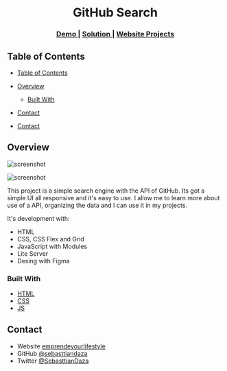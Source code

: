 <!-- Please update value in the {}  -->

<h1 align="center">GitHub Search</h1>

<div align="center">
  <h3>
    <a href="https://{[your-demo-link.your-domain](https://gitsearch-orpin.vercel.app/)}">
      Demo
    </a>
    <span> | </span>
    <a href="https://{[your-url-to-the-solution](https://github.com/SebasttianDaza/gitsearch)}">
      Solution
    </a>
    <span> | </span>
    <a href="https://emprendeyourlifestyle.com/portafolio/">
      Website Projects
    </a>
  </h3>
</div>

<!-- TABLE OF CONTENTS -->

## Table of Contents

- [Table of Contents](#table-of-contents)
- [Overview](#overview)
  - [Built With](#built-with)
- [Contact](#contact)

- [Contact](#contact)

<!-- OVERVIEW -->

## Overview

![screenshot](https://firebasestorage.googleapis.com/v0/b/emprendeyourlifestyle.appspot.com/o/searchGit.jpg?alt=media&token=f76f549a-4ae2-44f0-8721-abcd816fbc0f)

![screenshot](https://firebasestorage.googleapis.com/v0/b/emprendeyourlifestyle.appspot.com/o/gitMobile.jpg?alt=media&token=89ea21b4-1727-4400-a710-ef70cb40683a)

This project is a simple search engine with the API of GitHub. Its got a simple UI all responsive and it's easy to use. I allow me to learn more about use of a API, organizing the data and I can use it in my projects.

It's development with:
- HTML
- CSS, CSS Flex and Grid
- JavaScript with Modules
- Lite Server
- Desing with Figma

### Built With

<!-- This section should list any major frameworks that you built your project using. Here are a few examples.-->

- [HTML](https://developer.mozilla.org/)
- [CSS](https://developer.mozilla.org/)
- [JS](https://developer.mozilla.org/)

## Contact

- Website [emprendeyourlifestyle](https://{[your-web-site-link](http://emprendeyourlifestyle.com/)})
- GitHub [@sebasttiandaza](https://{github.com/sebasttiandaza})
- Twitter [@SebasttianDaza](https://{twitter.com/SebasttianDaza})